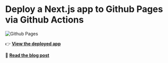 # Deploy a Next.js app to Github Pages via Github Actions <!-- omit in toc -->

![Github Pages](https://github.com/gregrickaby/nextjs-github-pages/workflows/github%20pages/badge.svg)

👉 **[View the deployed app](https://gregrickaby.github.io/nextjs-github-pages/)**

📖 **[Read the blog post](https://gregrickaby.blog/article/nextjs-github-pages)**
